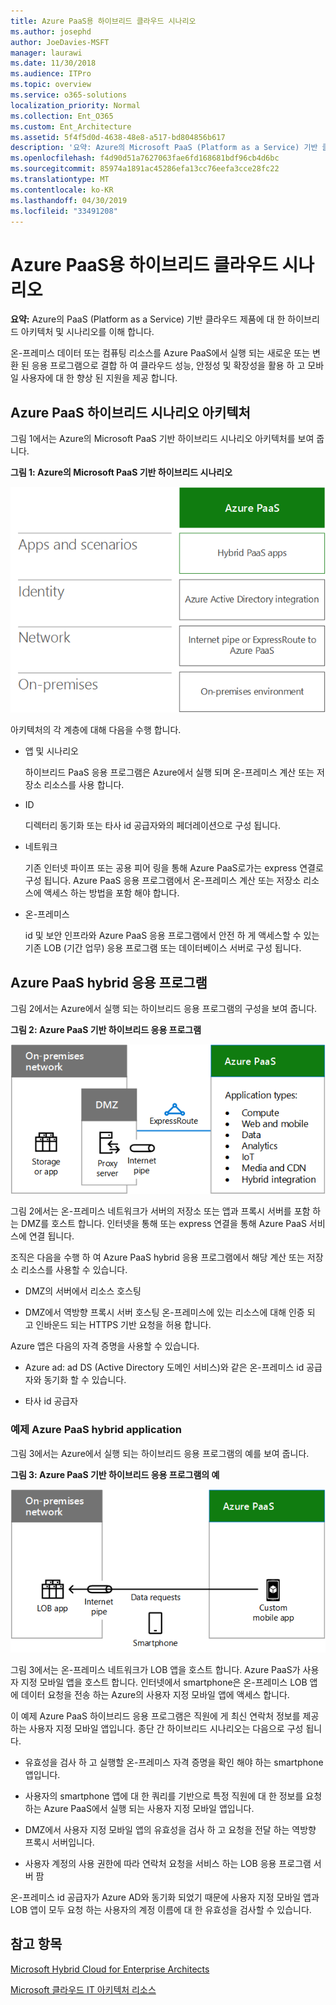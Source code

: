 ```yaml
---
title: Azure PaaS용 하이브리드 클라우드 시나리오
ms.author: josephd
author: JoeDavies-MSFT
manager: laurawi
ms.date: 11/30/2018
ms.audience: ITPro
ms.topic: overview
ms.service: o365-solutions
localization_priority: Normal
ms.collection: Ent_O365
ms.custom: Ent_Architecture
ms.assetid: 5f4f5d0d-4638-48e8-a517-bd804856b617
description: '요약: Azure의 Microsoft PaaS (Platform as a Service) 기반 클라우드 제품에 대 한 하이브리드 아키텍처 및 시나리오를 이해 합니다.'
ms.openlocfilehash: f4d90d51a7627063fae6fd168681bdf96cb4d6bc
ms.sourcegitcommit: 85974a1891ac45286efa13cc76eefa3cce28fc22
ms.translationtype: MT
ms.contentlocale: ko-KR
ms.lasthandoff: 04/30/2019
ms.locfileid: "33491208"
---
```

# <a name="hybrid-cloud-scenarios-for-azure-paas"></a>Azure PaaS용 하이브리드 클라우드 시나리오

 **요약:** Azure의 PaaS (Platform as a Service) 기반 클라우드 제품에 대 한 하이브리드 아키텍처 및 시나리오를 이해 합니다.
  
온-프레미스 데이터 또는 컴퓨팅 리소스를 Azure PaaS에서 실행 되는 새로운 또는 변환 된 응용 프로그램으로 결합 하 여 클라우드 성능, 안정성 및 확장성을 활용 하 고 모바일 사용자에 대 한 향상 된 지원을 제공 합니다. 
  
## <a name="azure-paas-hybrid-scenario-architecture"></a>Azure PaaS 하이브리드 시나리오 아키텍처

그림 1에서는 Azure의 Microsoft PaaS 기반 하이브리드 시나리오 아키텍처를 보여 줍니다.
  
**그림 1: Azure의 Microsoft PaaS 기반 하이브리드 시나리오**

![Azure의 Microsoft PaaS 기반 하이브리드 시나리오](media/Hybrid-Poster/Hybrid-Cloud-Stack-PaaS.png)
  
아키텍처의 각 계층에 대해 다음을 수행 합니다.
  
- 앱 및 시나리오
    
    하이브리드 PaaS 응용 프로그램은 Azure에서 실행 되며 온-프레미스 계산 또는 저장소 리소스를 사용 합니다.
    
- ID
    
    디렉터리 동기화 또는 타사 id 공급자와의 페더레이션으로 구성 됩니다.
    
- 네트워크
    
    기존 인터넷 파이프 또는 공용 피어 링을 통해 Azure PaaS로가는 express 연결로 구성 됩니다. Azure PaaS 응용 프로그램에서 온-프레미스 계산 또는 저장소 리소스에 액세스 하는 방법을 포함 해야 합니다.
    
- 온-프레미스
    
    id 및 보안 인프라와 Azure PaaS 응용 프로그램에서 안전 하 게 액세스할 수 있는 기존 LOB (기간 업무) 응용 프로그램 또는 데이터베이스 서버로 구성 됩니다.
    
## <a name="azure-paas-hybrid-application"></a>Azure PaaS hybrid 응용 프로그램

그림 2에서는 Azure에서 실행 되는 하이브리드 응용 프로그램의 구성을 보여 줍니다.
  
**그림 2: Azure PaaS 기반 하이브리드 응용 프로그램**

![Azure PaaS 기반 하이브리드 응용 프로그램](media/Hybrid-Poster/Hybrid-Cloud-Stack-PaaS-Apps.png)
  
그림 2에서는 온-프레미스 네트워크가 서버의 저장소 또는 앱과 프록시 서버를 포함 하는 DMZ를 호스트 합니다. 인터넷을 통해 또는 express 연결을 통해 Azure PaaS 서비스에 연결 됩니다.
  
조직은 다음을 수행 하 여 Azure PaaS hybrid 응용 프로그램에서 해당 계산 또는 저장소 리소스를 사용할 수 있습니다.
  
- DMZ의 서버에서 리소스 호스팅
    
- DMZ에서 역방향 프록시 서버 호스팅 온-프레미스에 있는 리소스에 대해 인증 되 고 인바운드 되는 HTTPS 기반 요청을 허용 합니다.
    
Azure 앱은 다음의 자격 증명을 사용할 수 있습니다.
  
- Azure ad: ad DS (Active Directory 도메인 서비스)와 같은 온-프레미스 id 공급자와 동기화 할 수 있습니다.
    
- 타사 id 공급자
    
### <a name="example-azure-paas-hybrid-application"></a>예제 Azure PaaS hybrid application

그림 3에서는 Azure에서 실행 되는 하이브리드 응용 프로그램의 예를 보여 줍니다.
  
**그림 3: Azure PaaS 기반 하이브리드 응용 프로그램의 예**

![Azure PaaS 기반 하이브리드 application의 예](media/Hybrid-Poster/Hybrid-Cloud-Stack-PaaS-Apps-Ex.png)
  
그림 3에서는 온-프레미스 네트워크가 LOB 앱을 호스트 합니다. Azure PaaS가 사용자 지정 모바일 앱을 호스트 합니다. 인터넷에서 smartphone은 온-프레미스 LOB 앱에 데이터 요청을 전송 하는 Azure의 사용자 지정 모바일 앱에 액세스 합니다.
  
이 예제 Azure PaaS 하이브리드 응용 프로그램은 직원에 게 최신 연락처 정보를 제공 하는 사용자 지정 모바일 앱입니다. 종단 간 하이브리드 시나리오는 다음으로 구성 됩니다.
  
- 유효성을 검사 하 고 실행할 온-프레미스 자격 증명을 확인 해야 하는 smartphone 앱입니다.
    
- 사용자의 smartphone 앱에 대 한 쿼리를 기반으로 특정 직원에 대 한 정보를 요청 하는 Azure PaaS에서 실행 되는 사용자 지정 모바일 앱입니다.
    
- DMZ에서 사용자 지정 모바일 앱의 유효성을 검사 하 고 요청을 전달 하는 역방향 프록시 서버입니다.
    
- 사용자 계정의 사용 권한에 따라 연락처 요청을 서비스 하는 LOB 응용 프로그램 서버 팜
    
온-프레미스 id 공급자가 Azure AD와 동기화 되었기 때문에 사용자 지정 모바일 앱과 LOB 앱이 모두 요청 하는 사용자의 계정 이름에 대 한 유효성을 검사할 수 있습니다.
  
## <a name="see-also"></a>참고 항목

[Microsoft Hybrid Cloud for Enterprise Architects](microsoft-hybrid-cloud-for-enterprise-architects.md)
  
[Microsoft 클라우드 IT 아키텍처 리소스](microsoft-cloud-it-architecture-resources.md)


